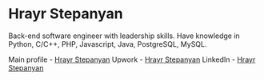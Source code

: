 # Hrayr Stepanyan

Back-end software engineer with leadership skills. Have knowledge in Python, C/C++, PHP, Javascript, Java, PostgreSQL, MySQL. 

Main profile - [Hrayr Stepanyan](https://github.com/hrayr-s/)
Upwork - [Hrayr Stepanyan](https://www.upwork.com/freelancers/~010d8fb9f3b13d4993)
LinkedIn - [Hrayr Stepanyan](https://www.linkedin.com/in/hrayr-stepanyan/)
